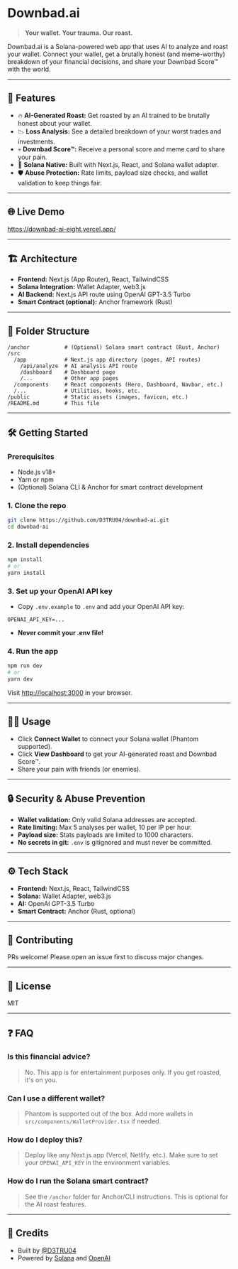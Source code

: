 # Downbad.ai

> **Your wallet. Your trauma. Our roast.**

Downbad.ai is a Solana-powered web app that uses AI to analyze and roast your wallet. Connect your wallet, get a brutally honest (and meme-worthy) breakdown of your financial decisions, and share your Downbad Score™ with the world.

---

## 🚀 Features

- 🔥 **AI-Generated Roast:** Get roasted by an AI trained to be brutally honest about your wallet.
- 📉 **Loss Analysis:** See a detailed breakdown of your worst trades and investments.
- 💀 **Downbad Score™:** Receive a personal score and meme card to share your pain.
- 🧠 **Solana Native:** Built with Next.js, React, and Solana wallet adapter.
- 🛡️ **Abuse Protection:** Rate limits, payload size checks, and wallet validation to keep things fair.

---

## 🌐 Live Demo

https://downbad-ai-eight.vercel.app/

---

## 🏗️ Architecture

- **Frontend:** Next.js (App Router), React, TailwindCSS
- **Solana Integration:** Wallet Adapter, web3.js
- **AI Backend:** Next.js API route using OpenAI GPT-3.5 Turbo
- **Smart Contract (optional):** Anchor framework (Rust)

---

## 📁 Folder Structure

```
/anchor           # (Optional) Solana smart contract (Rust, Anchor)
/src
  /app            # Next.js app directory (pages, API routes)
    /api/analyze  # AI analysis API route
    /dashboard    # Dashboard page
    /...          # Other app pages
  /components     # React components (Hero, Dashboard, Navbar, etc.)
  /...            # Utilities, hooks, etc.
/public           # Static assets (images, favicon, etc.)
/README.md        # This file
```

---

## 🛠️ Getting Started

### Prerequisites
- Node.js v18+
- Yarn or npm
- (Optional) Solana CLI & Anchor for smart contract development

### 1. Clone the repo
```sh
git clone https://github.com/D3TRU04/downbad-ai.git
cd downbad-ai
```

### 2. Install dependencies
```sh
npm install
# or
yarn install
```

### 3. Set up your OpenAI API key
- Copy `.env.example` to `.env` and add your OpenAI API key:
```
OPENAI_API_KEY=...
```
- **Never commit your .env file!**

### 4. Run the app
```sh
npm run dev
# or
yarn dev
```
Visit [http://localhost:3000](http://localhost:3000) in your browser.

---

## 🧑‍💻 Usage
- Click **Connect Wallet** to connect your Solana wallet (Phantom supported).
- Click **View Dashboard** to get your AI-generated roast and Downbad Score™.
- Share your pain with friends (or enemies).

---

## 🔒 Security & Abuse Prevention
- **Wallet validation:** Only valid Solana addresses are accepted.
- **Rate limiting:** Max 5 analyses per wallet, 10 per IP per hour.
- **Payload size:** Stats payloads are limited to 1000 characters.
- **No secrets in git:** `.env` is gitignored and must never be committed.

---

## ⚙️ Tech Stack
- **Frontend:** Next.js, React, TailwindCSS
- **Solana:** Wallet Adapter, web3.js
- **AI:** OpenAI GPT-3.5 Turbo
- **Smart Contract:** Anchor (Rust, optional)

---

## 🤝 Contributing
PRs welcome! Please open an issue first to discuss major changes.

---

## 📜 License
MIT

---

## ❓ FAQ

### Is this financial advice?
> No. This app is for entertainment purposes only. If you get roasted, it's on you.

### Can I use a different wallet?
> Phantom is supported out of the box. Add more wallets in `src/components/WalletProvider.tsx` if needed.

### How do I deploy this?
> Deploy like any Next.js app (Vercel, Netlify, etc.). Make sure to set your `OPENAI_API_KEY` in the environment variables.

### How do I run the Solana smart contract?
> See the `/anchor` folder for Anchor/CLI instructions. This is optional for the AI roast features.

---

## 👤 Credits
- Built by [@D3TRU04](https://github.com/D3TRU04) 
- Powered by [Solana](https://solana.com/) and [OpenAI](https://openai.com/)
